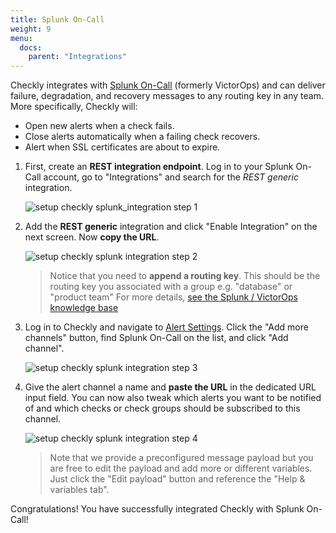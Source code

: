 ```yaml
---
title: Splunk On-Call
weight: 9
menu:
  docs:
    parent: "Integrations"
---
```


Checkly integrates with [Splunk On-Call](https://www.splunk.com/en_us/software/splunk-on-call.html) (formerly VictorOps) and can
deliver failure, degradation, and recovery messages to any routing key in any team. More specifically, Checkly will:

- Open new alerts when a check fails.
- Close alerts automatically when a failing check recovers.
- Alert when SSL certificates are about to expire.


1. First, create an **REST integration endpoint**. Log in to your Splunk On-Call account, go to "Integrations" and search for the *REST generic* integration.

   ![setup checkly splunk_integration step 1](/docs/images/integrations/splunk/splunk_step1.png)

2. Add the **REST generic** integration and click "Enable Integration" on the next screen. Now **copy the URL**.

   ![setup checkly splunk integration step 2](/docs/images/integrations/splunk/splunk_step2.png)

    > Notice that you need to **append a routing key**. This should be the routing key you associated with a group e.g. "database" or "product team"
    > For more details, [see the Splunk  / VictorOps knowledge base](https://help.victorops.com/knowledge-base/routing-keys/) 
   

3. Log in to Checkly and navigate to [Alert Settings](https://app.checklyhq.com/alert-settings).
   Click the "Add more channels" button, find Splunk On-Call on the list, and click "Add channel".

   ![setup checkly splunk integration step 3](/docs/images/integrations/splunk/splunk_step3.png)


4. Give the alert channel a name and **paste the URL** in the dedicated URL input field. You can now also tweak
   which alerts you want to be notified of and which checks or check groups should be subscribed to this channel.

   ![setup checkly splunk integration step 4](/docs/images/integrations/splunk/splunk_step4.png)

   > Note that we provide a preconfigured message payload but you are free to edit the payload and add more or different
   > variables. Just click the "Edit payload" button and reference the "Help & variables tab".

Congratulations! You have successfully integrated Checkly with Splunk On-Call!
